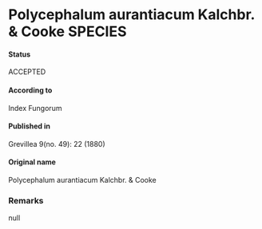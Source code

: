 # Polycephalum aurantiacum Kalchbr. & Cooke SPECIES

#### Status
ACCEPTED

#### According to
Index Fungorum

#### Published in
Grevillea 9(no. 49): 22 (1880)

#### Original name
Polycephalum aurantiacum Kalchbr. & Cooke

### Remarks
null